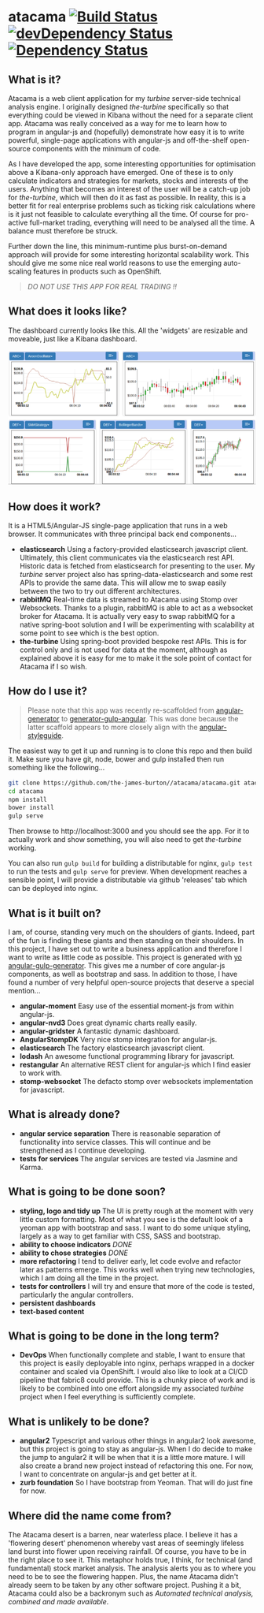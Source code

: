 # atacama [![Build Status](https://api.travis-ci.org/the-james-burton/atacama.svg?branch=master)](https://travis-ci.org/the-james-burton/atacama) [![devDependency Status](https://david-dm.org/the-james-burton/atacama/dev-status.svg)](https://david-dm.org/the-james-burton/atacama#info=devDependencies) [![Dependency Status](https://gemnasium.com/the-james-burton/atacama.svg)](https://gemnasium.com/the-james-burton/atacama)

## What is it?

Atacama is a web client application for my *turbine* server-side technical analysis engine. I originally designed *the-turbine* specifically so that everything could be viewed in Kibana without the need for a separate client app. Atacama was really conceived as a way for me to learn how to program in angular-js and (hopefully) demonstrate how easy it is to write powerful, single-page applications with angular-js and off-the-shelf open-source components with the minimum of code.

As I have developed the app, some interesting opportunities for optimisation above a Kibana-only approach have emerged. One of these is to only calculate indicators and strategies for markets, stocks and interests of the users. Anything that becomes an interest of the user will be a catch-up job for *the-turbine*, which will then do it as fast as possible. In reality, this is a better fit for real enterprise problems such as ticking risk calculations where is it just not feasible to calculate everything all the time. Of course for pro-active full-market trading, everything will need to be analysed all the time. A balance must therefore be struck.

Further down the line, this minimum-runtime plus burst-on-demand approach will provide for some interesting horizontal scalability work. This should give me some nice real world reasons to use the emerging auto-scaling features in products such as OpenShift.

> *DO NOT USE THIS APP FOR REAL TRADING !!*

## What does it looks like?

The dashboard currently looks like this. All the 'widgets' are resizable and moveable, just like a Kibana dashboard.

![atacama](https://github.com/the-james-burton/atacama/blob/master/docs/atacama.png "atacama")

## How does it work?

It is a HTML5/Angular-JS single-page application that runs in a web browser. It communicates with three principal back end components...

* **elasticsearch** Using a factory-provided elasticsearch javascript client. Ultimately, this client communicates via the elasticsearch rest API. Historic data is fetched from elasticsearch for presenting to the user. My *turbine* server project also has spring-data-elasticsearch and some rest APIs to provide the same data. This will allow me to swap easily between the two to try out different architectures.
* **rabbitMQ** Real-time data is streamed to Atacama using Stomp over Websockets. Thanks to a plugin, rabbitMQ is able to act as a websocket broker for Atacama. It is actually very easy to swap rabbitMQ for a native spring-boot solution and I will be experimenting with scalability at some point to see which is the best option.
* **the-turbine** Using spring-boot provided bespoke rest APIs. This is for control only and is not used for data at the moment, although as explained above it is easy for me to make it the sole point of contact for Atacama if I so wish.

## How do I use it?

> Please note that this app was recently re-scaffolded from [angular-generator](https://github.com/yeoman/generator-angular) to [generator-gulp-angular](https://github.com/swiip/generator-gulp-angular). This was done because the latter scaffold appears to more closely align with the [angular-styleguide](https://github.com/johnpapa/angular-styleguide).

The easiest way to get it up and running is to clone this repo and then build it. Make sure you have git, node, bower and gulp installed then run something like the following...

```bash
git clone https://github.com/the-james-burton//atacama/atacama.git atacama
cd atacama
npm install
bower install
gulp serve
```

Then browse to http://localhost:3000 and you should see the app. For it to actually work and show something, you will also need to get *the-turbine* working.

You can also run `gulp build` for building a distributable for nginx, `gulp test` to run the tests and `gulp serve` for preview. When development reaches a sensible point, I will provide a distributable via github 'releases' tab which can be deployed into nginx.

## What is it built on?

I am, of course, standing very much on the shoulders of giants. Indeed, part of the fun is finding these giants and then standing on their shoulders. In this project, I have set out to write a business application and therefore I want to write as little code as possible. This project is generated with [yo angular-gulp-generator](https://github.com/Swiip/generator-gulp-angular). This gives me a number of core angular-js components, as well as bootstrap and sass. In addition to those, I have found a number of very helpful open-source projects that deserve a special mention...

* **angular-moment** Easy use of the essential moment-js from within angular-js.
* **angular-nvd3** Does great dynamic charts really easily.
* **angular-gridster** A fantastic dynamic dashboard.
* **AngularStompDK** Very nice stomp integration for angular-js.
* **elasticsearch** The factory elasticsearch javascript client.
* **lodash** An awesome functional programming library for javascript.
* **restangular** An alternative REST client for angular-js which I find easier to work with.
* **stomp-websocket** The defacto stomp over websockets implementation for javascript.

## What is already done?

* **angular service separation** There is reasonable separation of functionality into service classes. This will continue and be strengthened as I continue developing.
* **tests for services** The angular services are tested via Jasmine and Karma.

## What is going to be done soon?

* **styling, logo and tidy up** The UI is pretty rough at the moment with very little custom formatting. Most of what you see is the default look of a yeoman app with bootstrap and sass. I want to do some unique styling, largely as a way to get familiar with CSS, SASS and bootstrap.
* **ability to choose indicators** *DONE*
* **ability to chose strategies** *DONE*
* **more refactoring** I tend to deliver early, let code evolve and refactor later as patterns emerge. This works well when trying new technologies, which I am doing all the time in the project.
* **tests for controllers** I will try and ensure that more of the code is tested, particularly the angular controllers.
* **persistent dashboards**
* **text-based content**

## What is going to be done in the long term?

* **DevOps** When functionally complete and stable, I want to ensure that this project is easily deployable into nginx, perhaps wrapped in a docker container and scaled via OpenShift. I would also like to look at a CI/CD pipeline that fabric8 could provide. This is a chunky piece of work and is likely to be combined into one effort alongside my associated *turbine* project when I feel everything is sufficiently complete.

## What is unlikely to be done?

* **angular2** Typescript and various other things in angular2 look awesome, but this project is going to stay as angular-js. When I do decide to make the jump to angular2 it will be when that it is a little more mature. I will also create a brand new project instead of refactoring this one. For now, I want to concentrate on angular-js and get better at it.
* **zurb foundation** So I have bootstrap from Yeoman. That will do just fine for now.

## Where did the name come from?

The Atacama desert is a barren, near waterless place. I believe it has a 'flowering desert' phenomenon whereby vast areas of seemingly lifeless land burst into flower upon receiving rainfall. Of course, you have to be in the right place to see it. This metaphor holds true, I think, for technical (and fundamental) stock market analysis. The analysis alerts you as to where you need to be to see the flowering happen. Plus, the name Atacama didn't already seem to be taken by any other software project. Pushing it a bit, Atacama could also be a backronym such as *Automated technical analysis, combined and made available*.
